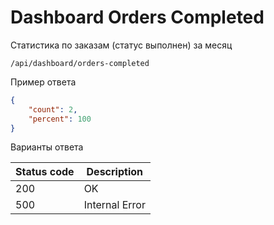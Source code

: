 Dashboard Orders Completed
===================

Статистика по заказам (статус выполнен) за месяц

```shell title="Method <span class='color-method'>GET</span>"
/api/dashboard/orders-completed
```



Пример ответа

```json title="Response <span class='color-200'>200</span>"
{
    "count": 2,
    "percent": 100
}
```

Варианты ответа

| Status code                          | Description    |
|--------------------------------------|----------------|
| <span class='color-200'>200</span>   | OK             |
| <span class='color-error'>500</span> | Internal Error |